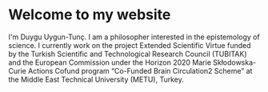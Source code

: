 # Welcome to my website

I'm Duygu Uygun-Tunç. I am a philosopher interested in the epistemology of science. I currently work on the project Extended Scientific Virtue funded by 
the Turkish Scientific and Technological Research Council (TUBITAK) and the European Commission under the Horizon 2020 Marie Skłodowska-Curie Actions Cofund program “Co-Funded Brain Circulation2 Scheme” at the Middle East Technical University (METU), Turkey. 
